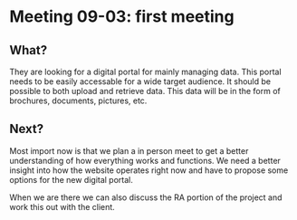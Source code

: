 # Meeting 09-03: first meeting

## What?
They are looking for a digital portal for mainly managing data. This portal needs to be easily accessable for a wide target audience. It should be possible to both upload and retrieve data. This data will be in the form of brochures, documents, pictures, etc.


## Next?
Most import now is that we plan a in person meet to get a better understanding of how everything works and functions. We need a better insight into how the website operates right now and have to propose some options for the new digital portal.

When we are there we can also discuss the RA portion of the project and work this out with the client.



